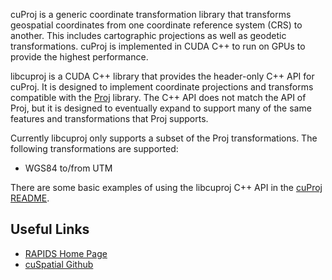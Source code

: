 cuProj is a generic coordinate transformation library that transforms geospatial coordinates from
one coordinate reference system (CRS) to another. This includes cartographic projections as well as
geodetic transformations. cuProj is implemented in CUDA C++ to run on GPUs to provide the highest
performance.

libcuproj is a CUDA C++ library that provides the header-only C++ API for cuProj. It is designed
to implement coordinate projections and transforms compatible with the [Proj](https://proj.org/)
library. The C++ API does not match the API of Proj, but it is designed to eventually expand to
support many of the same features and transformations that Proj supports.

Currently libcuproj only supports a subset of the Proj transformations. The following
transformations are supported:

- WGS84 to/from UTM

There are some basic examples of using the libcuproj C++ API in the 
[cuProj README](https://github.com/rapidsai/cuspatial/cpp/cuproj/README.md).

## Useful Links

 - [RAPIDS Home Page](https://rapids.ai)
 - [cuSpatial Github](https://github.com/rapidsai/cuspatial)
